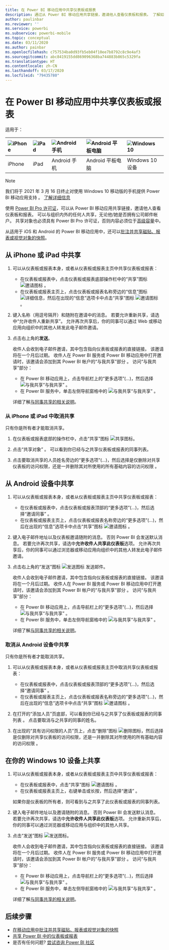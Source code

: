 ```yaml
---
title: 在 Power BI 移动应用中共享仪表板或报表
description: 通过从 Power BI 移动应用共享链接，邀请他人查看仪表板和报表。 了解如何操作。
author: paulinbar
ms.reviewer: ''
ms.service: powerbi
ms.subservice: powerbi-mobile
ms.topic: conceptual
ms.date: 03/11/2020
ms.author: painbar
ms.openlocfilehash: c757534ba0d93fb5eb04f10ee7b8792c8c9e4af3
ms.sourcegitcommit: abc8419155dd869096368ba744883b865c5329fa
ms.translationtype: HT
ms.contentlocale: zh-CN
ms.lasthandoff: 03/17/2020
ms.locfileid: "79435780"
---
```

# <a name="share-a-dashboard-or-report-from-the-power-bi-mobile-apps"></a>在 Power BI 移动应用中共享仪表板或报表
适用于：

| ![iPhone](./media/mobile-share-dashboard-from-the-mobile-apps/iphone-logo-50-px.png) | ![iPad](./media/mobile-share-dashboard-from-the-mobile-apps/ipad-logo-50-px.png) | ![Android 手机](./media/mobile-share-dashboard-from-the-mobile-apps/android-phone-logo-50-px.png) | ![Android 平板电脑](./media/mobile-share-dashboard-from-the-mobile-apps/android-tablet-logo-50-px.png) | ![Windows 10](./media/mobile-share-dashboard-from-the-mobile-apps/win-10-logo-50-px.png) |
|:--- |:--- |:--- |:--- |:--- |
| iPhone |iPad |Android 手机 |Android 平板电脑 |Windows 10 设备 |

>[!NOTE]
>我们将于 2021 年 3 月 16 日终止对使用 Windows 10 移动版的手机提供 Power BI 移动应用支持  。 [了解详细信息](https://go.microsoft.com/fwlink/?linkid=2121400)

使用 [Power BI Pro 许可证](../../service-features-license-type.md)，可以从 Power BI 移动应用共享链接，邀请他人查看仪表板和报表。 可以与组织内外的任何人共享，无论他/她是否拥有公司邮件帐户。 共享对象也必须具有 Power BI Pro 许可证，否则内容必须位于[高级容量](../../service-premium-what-is.md)中。

从适用于 iOS 和 Android 的 Power BI 移动应用中，还可以[批注并共享磁贴、报表或视觉对象的快照](mobile-annotate-and-share-a-tile-from-the-mobile-apps.md)。 

## <a name="share-from-your-iphone-or-ipad"></a>从 iPhone 或 iPad 中共享

1. 可以从仪表板或报表本身，或者从仪表板或报表主页中共享仪表板或报表：
    *  在仪表板或报表中，点击仪表板或报表底部操作栏中的“共享”图标 ![邀请图标](././media/mobile-share-dashboard-from-the-mobile-apps/power-bi-android-invite-icon-ss.png)  。
    *  在仪表板或报表主页上，点击仪表板或报表名称旁边的“信息”图标 ![详细信息](./media/mobile-share-dashboard-from-the-mobile-apps/power-bi-more-info-icon.png)，然后在出现的“信息”选项卡中点击“共享”图标 ![邀请图标](./media/mobile-share-dashboard-from-the-mobile-apps/power-bi-android-invite-icon-ss.png)   。
2. 键入名称（用逗号隔开）和随附在邀请中的消息。 若要允许重新共享，请选中“允许收件人重新共享”。  允许再次共享后，你的同事可以通过 Web 或移动应用向组织中的其他人转发此电子邮件邀请。
3. 点击右上角的**发送**。
   
   收件人会收到电子邮件邀请，其中包含指向仪表板或报表的直接链接。 该邀请将在一个月后过期。 收件人在 Power BI 服务或 Power BI 移动应用中打开邀请时，该邀请会添加到其 Power BI 帐户的“与我共享”部分  。 访问“与我共享”部分：
   
   * 在 Power BI 移动应用上，点击导航栏上的“更多选项”(...)，然后选择 ![与我共享](./././media/mobile-share-dashboard-from-the-mobile-apps/power-bi-shared-with-me-icon.png)“与我共享”   。
   * 在 Power BI 服务中，单击左侧导航窗格中的 ![与我共享](./././media/mobile-share-dashboard-from-the-mobile-apps/power-bi-shared-with-me-icon.png)“与我共享”  。
   
   详细了解[与同事共享的相关说明](../../service-share-dashboards.md)。

### <a name="unshare-from-your-iphone-or-ipad"></a>从 iPhone 或 iPad 中取消共享
只有你是所有者才能取消共享。

1. 在仪表板或报表底部的操作栏中，点击“共享”图标 ![共享图标](././media/mobile-share-dashboard-from-the-mobile-apps/power-bi-android-invite-icon-ss.png)。 
2. 点击“共享对象”  。 可以看到你已经与之共享仪表板或报表的同事列表。

3. 点击要取消共享的人员姓名旁边的“更多选项”(...)，然后选择是仅删除对共享仪表板的访问权限，还是一并删除其对所使用的所有基础内容的访问权限  。



## <a name="share-from-your-android-device"></a>从 Android 设备中共享
1. 可以从仪表板或报表本身，或者从仪表板或报表主页中共享仪表板或报表：
    *  在仪表板或报表中，点击仪表板或报表顶部的“更多选项”(...)，然后选择“邀请同事”   。
    *  在仪表板或报表主页上，点击仪表板或报表名称旁边的“更多选项”(...)，然后在出现的“信息”选项卡中点击“共享”图标 ![邀请图标](./media/mobile-share-dashboard-from-the-mobile-apps/power-bi-android-invite-icon-ss.png)   。
 
2. 键入电子邮件地址以及仪表板邀请随附的消息。 否则 Power BI 会发送默认消息。 若要允许再次共享，请选中**允许收件人共享此仪表板**选项。 允许再次共享后，你的同事可以通过浏览器或移动应用向组织中的其他人转发此电子邮件邀请。
   
3. 点击右上角的“发送”图标 ![发送图标](./media/mobile-share-dashboard-from-the-mobile-apps/power-bi-android-send-icon.png) 发送邮件。 
   
    收件人会收到电子邮件邀请，其中包含指向仪表板或报表的直接链接。 该邀请将在一个月后过期。 收件人在 Power BI 服务或 Power BI 移动应用中打开邀请时，该邀请会添加到其 Power BI 帐户的“与我共享”部分  。 访问“与我共享”部分：
   * 在 Power BI 移动应用上，点击导航栏上的“更多选项”(...)，然后选择 ![与我共享](./././media/mobile-share-dashboard-from-the-mobile-apps/power-bi-shared-with-me-icon.png)“与我共享”   。
   * 在 Power BI 服务中，单击左侧导航窗格中的 ![与我共享](./././media/mobile-share-dashboard-from-the-mobile-apps/power-bi-shared-with-me-icon.png)“与我共享”  。
   
   详细了解[与同事共享的相关说明](../../service-share-dashboards.md)。


### <a name="unshare-from-your-android-device"></a>取消从 Android 设备中共享
只有你是所有者才能取消共享。

1. 可以从仪表板或报表本身，或者从仪表板或报表主页中取消共享仪表板或报表：
    *  在仪表板或报表中，点击仪表板或报表顶部的“更多选项”(...)，然后选择“邀请同事”   。
    *  在仪表板或报表主页上，点击仪表板或报表名称旁边的“更多选项”(...)，然后在出现的“信息”选项卡中点击“共享”图标 ![邀请图标](./media/mobile-share-dashboard-from-the-mobile-apps/power-bi-android-invite-icon-ss.png)   。

2. 在打开的“添加人员”页底部，可以看到你已经与之共享了仪表板或报表的同事列表  。 点击要取消与之共享的同事的姓名。
3. 在出现的“具有访问权限的人员”页上，点击“删除”图标 ![删除图标](./media/mobile-share-dashboard-from-the-mobile-apps/power-bi-android-remove-icon.png)，然后选择是仅删除对共享仪表板的访问权限，还是一并删除其对所使用的所有基础内容的访问权限   。

## <a name="share-from-your-windows-10-device"></a>在你的 Windows 10 设备上共享

1. 可以从仪表板或报表本身，或者从仪表板或报表主页中共享仪表板或报表：
    * 在仪表板或报表中，点击“共享”图标 ![邀请图标](./media/mobile-share-dashboard-from-the-mobile-apps/power-bi-android-invite-icon-ss.png)  。
    * 在仪表板或报表主页上，右键单击或长按，然后选择“邀请”  。
   
   如果你是仪表板的所有者，则可看到与之共享了此仪表板或报表的同事列表。

2. 键入电子邮件地址以及邀请随附的消息。 否则 Power BI 会发送默认消息。 若要允许再次共享，请选中**允许收件人共享此仪表板**选项。 允许重新共享后，你的同事可以通过浏览器或移动应用与组织中的其他人共享。
   
3. 点击“发送”图标 ![发送图标](./media/mobile-share-dashboard-from-the-mobile-apps/pbi_win10ph_sendicon.png)。 
   
    收件人会收到电子邮件邀请，其中包含指向仪表板或报表的直接链接。 该邀请将在一个月后过期。 收件人在 Power BI 服务或 Power BI 移动应用中打开邀请时，该邀请会添加到其 Power BI 帐户的“与我共享”部分  。 访问“与我共享”部分：
   
   * 在 Power BI 移动应用上，点击导航栏上的“更多选项”(...)，然后选择 ![与我共享](./././media/mobile-share-dashboard-from-the-mobile-apps/power-bi-shared-with-me-icon.png)“与我共享”   。
   * 在 Power BI 服务中，单击左侧导航窗格中的 ![与我共享](./././media/mobile-share-dashboard-from-the-mobile-apps/power-bi-shared-with-me-icon.png)“与我共享”  。
   
   详细了解[与同事共享的相关说明](../../service-share-dashboards.md)。

## <a name="next-steps"></a>后续步骤
* [在移动应用中批注并共享磁贴、报表或视觉对象的快照](mobile-annotate-and-share-a-tile-from-the-mobile-apps.md)
* [共享 Power BI 中的仪表板或报表](../../service-share-dashboards.md)
* 是否有任何问题? [尝试咨询 Power BI 社区](https://community.powerbi.com/)

